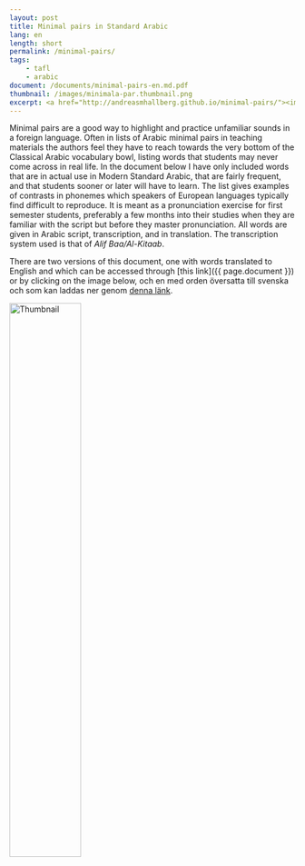 ```yaml
---
layout: post
title: Minimal pairs in Standard Arabic
lang: en
length: short
permalink: /minimal-pairs/
tags:
    - tafl
    - arabic
document: /documents/minimal-pairs-en.md.pdf
thumbnail: /images/minimala-par.thumbnail.png
excerpt: <a href="http://andreasmhallberg.github.io/minimal-pairs/"><img width="30%" src="/images/minimala-par.thumbnail.png" alt="Thumbnail"></a>
---
```


Minimal pairs are a good way to highlight and practice unfamiliar sounds in a foreign language. Often in lists of Arabic minimal pairs in teaching materials the authors feel they have to reach towards the very bottom of the Classical Arabic vocabulary bowl, listing words that students may never come across in real life. In the document below I have only included words that are in actual use in Modern Standard Arabic, that are fairly frequent, and that students sooner or later will have to learn. The list gives examples of contrasts in phonemes which speakers of European languages typically find difficult to reproduce. It is meant as a pronunciation exercise for first semester students, preferably a few months into their studies when they are familiar with the script but before they master pronunciation. All words are given in Arabic script, transcription, and in translation. The transcription system used is that of *Alif Baa/Al-Kitaab*. 

There are two versions of this document, one with words translated to English and which can be accessed through [this link]({{ page.document }}) or by clicking on the image below, och en med orden översatta till svenska och som kan laddas ner genom [denna länk](/documents/minimal-pairs-sv.md.pdf). 


<a href="{{ page.document }}" >
<img width="50%" src="{{ page.thumbnail }}" alt="Thumbnail">
</a>
